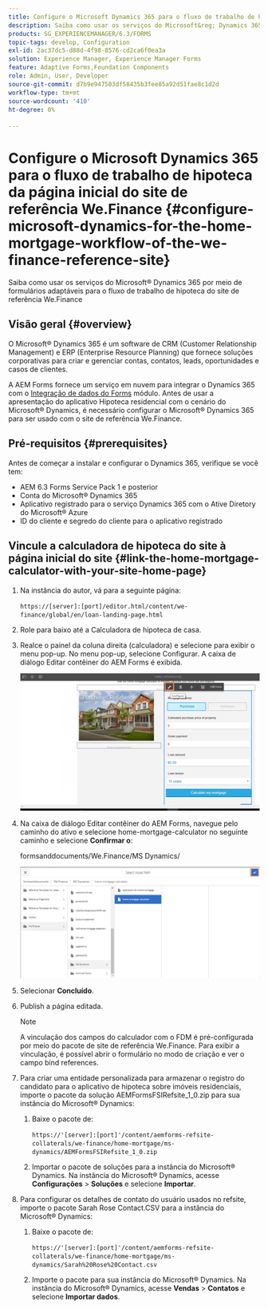 ```yaml
---
title: Configure o Microsoft Dynamics 365 para o fluxo de trabalho de hipoteca da página inicial do site de referência We.Finance
description: Saiba como usar os serviços do Microsoft&reg; Dynamics 365 por meio de formulários adaptáveis para o fluxo de trabalho de hipoteca da página de referência do We.Finance.
products: SG_EXPERIENCEMANAGER/6.3/FORMS
topic-tags: develop, Configuration
exl-id: 2ac37dc5-d88d-4f98-8576-cd2ca6f0ea3a
solution: Experience Manager, Experience Manager Forms
feature: Adaptive Forms,Foundation Components
role: Admin, User, Developer
source-git-commit: d7b9e947503df58435b3fee85a92d51fae8c1d2d
workflow-type: tm+mt
source-wordcount: '410'
ht-degree: 0%

---
```


# Configure o Microsoft Dynamics 365 para o fluxo de trabalho de hipoteca da página inicial do site de referência We.Finance {#configure-microsoft-dynamics-for-the-home-mortgage-workflow-of-the-we-finance-reference-site}

Saiba como usar os serviços do Microsoft® Dynamics 365 por meio de formulários adaptáveis para o fluxo de trabalho de hipoteca do site de referência We.Finance

## Visão geral {#overview}

O Microsoft® Dynamics 365 é um software de CRM (Customer Relationship Management) e ERP (Enterprise Resource Planning) que fornece soluções corporativas para criar e gerenciar contas, contatos, leads, oportunidades e casos de clientes.

A AEM Forms fornece um serviço em nuvem para integrar o Dynamics 365 com o [Integração de dados do Forms](/help/forms/using/data-integration.md) módulo. Antes de usar a apresentação do aplicativo Hipoteca residencial com o cenário do Microsoft® Dynamics, é necessário configurar o Microsoft® Dynamics 365 para ser usado com o site de referência We.Finance.

## Pré-requisitos {#prerequisites}

Antes de começar a instalar e configurar o Dynamics 365, verifique se você tem:

* AEM 6.3 Forms Service Pack 1 e posterior
* Conta do Microsoft® Dynamics 365
* Aplicativo registrado para o serviço Dynamics 365 com o Ative Diretory do Microsoft® Azure
* ID do cliente e segredo do cliente para o aplicativo registrado

## Vincule a calculadora de hipoteca do site à página inicial do site {#link-the-home-mortgage-calculator-with-your-site-home-page}

1. Na instância do autor, vá para a seguinte página:

   `https://[server]:[port]/editor.html/content/we-finance/global/en/loan-landing-page.html`

1. Role para baixo até a Calculadora de hipoteca de casa.
1. Realce o painel da coluna direita (calculadora) e selecione para exibir o menu pop-up. No menu pop-up, selecione Configurar. A caixa de diálogo Editar contêiner do AEM Forms é exibida.

   ![calculatorconfigurepanel](assets/calculatorconfigurepanel.png)

1. Na caixa de diálogo Editar contêiner do AEM Forms, navegue pelo caminho do ativo e selecione home-mortgage-calculator no seguinte caminho e selecione **Confirmar o**:

   formsanddocuments/We.Finance/MS Dynamics/

   ![seletassetpath](assets/selectassetpath.png)

1. Selecionar **Concluído**.
1. Publish a página editada.

   >[!NOTE]
   >
   >A vinculação dos campos do calculador com o FDM é pré-configurada por meio do pacote de site de referência We.Finance. Para exibir a vinculação, é possível abrir o formulário no modo de criação e ver o campo bind references.

1. Para criar uma entidade personalizada para armazenar o registro do candidato para o aplicativo de hipoteca sobre imóveis residenciais, importe o pacote da solução AEMFormsFSIRefsite_1_0.zip para sua instância do Microsoft® Dynamics:

   1. Baixe o pacote de:

      `https://'[server]:[port]'/content/aemforms-refsite-collaterals/we-finance/home-mortgage/ms-dynamics/AEMFormsFSIRefsite_1_0.zip`

   1. Importar o pacote de soluções para a instância do Microsoft® Dynamics. Na instância do Microsoft® Dynamics, acesse **Configurações** > **Soluções** e selecione **Importar**.

1. Para configurar os detalhes de contato do usuário usados no refsite, importe o pacote Sarah Rose Contact.CSV para a instância do Microsoft® Dynamics:

   1. Baixe o pacote de:

      `https://'[server]:[port]'/content/aemforms-refsite-collaterals/we-finance/home-mortgage/ms-dynamics/Sarah%20Rose%20Contact.csv`

   1. Importe o pacote para sua instância do Microsoft® Dynamics. Na instância do Microsoft® Dynamics, acesse **Vendas** > **Contatos** e selecione **Importar dados**.
